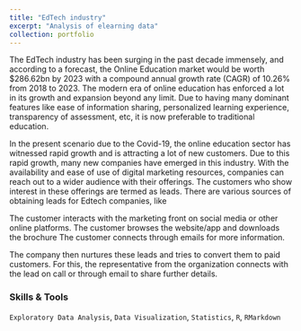 ```yaml
---
title: "EdTech industry"
excerpt: "Analysis of elearning data"
collection: portfolio
---
```


The EdTech industry has been surging in the past decade immensely, and according to a forecast, the Online Education market would be worth $286.62bn by 2023 with a compound annual growth rate (CAGR) of 10.26% from 2018 to 2023. The modern era of online education has enforced a lot in its growth and expansion beyond any limit. Due to having many dominant features like ease of information sharing, personalized learning experience, transparency of assessment, etc, it is now preferable to traditional education. 

In the present scenario due to the Covid-19, the online education sector has witnessed rapid growth and is attracting a lot of new customers. Due to this rapid growth, many new companies have emerged in this industry. With the availability and ease of use of digital marketing resources, companies can reach out to a wider audience with their offerings. The customers who show interest in these offerings are termed as leads. There are various sources of obtaining leads for Edtech companies, like

The customer interacts with the marketing front on social media or other online platforms. 
The customer browses the website/app and downloads the brochure
The customer connects through emails for more information.

The company then nurtures these leads and tries to convert them to paid customers. For this, the representative from the organization connects with the lead on call or through email to share further details.

### Skills & Tools

`Exploratory Data Analysis`, `Data Visualization`, `Statistics`, `R`, `RMarkdown`